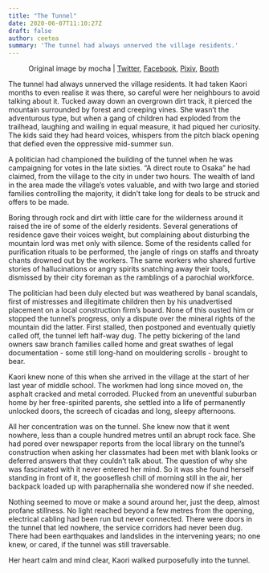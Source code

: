 ```yaml
---
title: "The Tunnel"
date: 2020-06-07T11:10:27Z
draft: false
author: ceetea
summary: 'The tunnel had always unnerved the village residents.'
---
```


<figure>
<img src="/img/2020/06/the-tunnel-1.jpg" alt="">
<figcaption>Original image by mocha | <a href="https://twitter.com/mocha708/status/1268843134294745094">Twitter</a>, <a href="https://www.facebook.com/people/Mocha-Cotton/100013147182049">Facebook</a>, <a href="http://pixiv.me/finesugar">Pixiv</a>, <a href="https://mocha.booth.pm/">Booth</a></figcaption>
</figure>

The tunnel had always unnerved the village residents. It had taken Kaori months to even realise it was there, so careful were her neighbours to avoid talking about it. Tucked away down an overgrown dirt track, it pierced the mountain surrounded by forest and creeping vines. She wasn’t the adventurous type, but when a gang of children had exploded from the trailhead, laughing and wailing in equal measure, it had piqued her curiosity. The kids said they had heard voices, whispers from the pitch black opening that defied even the oppressive mid-summer sun.

A politician had championed the building of the tunnel when he was campaigning for votes in the late sixties. “A direct route to Osaka” he had claimed, from the village to the city in under two hours. The wealth of land in the area made the village’s votes valuable, and with two large and storied families controlling the majority, it didn’t take long for deals to be struck and offers to be made.

Boring through rock and dirt with little care for the wilderness around it raised the ire of some of the elderly residents. Several generations of residence gave their voices weight, but complaining about disturbing the mountain lord was met only with silence. Some of the residents called for purification rituals to be performed, the jangle of rings on staffs and throaty chants drowned out by the workers. The same workers who shared furtive stories of hallucinations or angry spirits snatching away their tools, dismissed by their city foreman as the ramblings of a parochial workforce.

The politician had been duly elected but was weathered by banal scandals, first of mistresses and illegitimate children then by his unadvertised placement on a local construction firm’s board. None of this ousted him or stopped the tunnel’s progress, only a dispute over the mineral rights of the mountain did the latter. First stalled, then postponed and eventually quietly called off, the tunnel left half-way dug. The petty bickering of the land owners saw branch families called home and great swathes of legal documentation - some still long-hand on mouldering scrolls - brought to bear.

Kaori knew none of this when she arrived in the village at the start of her last year of middle school. The workmen had long since moved on, the asphalt cracked and metal corroded. Plucked from an uneventful suburban home by her free-spirited parents, she settled into a life of permanently unlocked doors, the screech of cicadas and long, sleepy afternoons.

All her concentration was on the tunnel. She knew now that it went nowhere, less than a couple hundred metres until an abrupt rock face. She had pored over newspaper reports from the local library on the tunnel’s construction when asking her classmates had been met with blank looks or deferred answers that they couldn’t talk about. The question of why she was fascinated with it never entered her mind. So it was she found herself standing in front of it, the gooseflesh chill of morning still in the air, her backpack loaded up with paraphernalia she wondered now if she needed.

Nothing seemed to move or make a sound around her, just the deep, almost profane stillness. No light reached beyond a few metres from the opening, electrical cabling had been run but never connected. There were doors in the tunnel that led nowhere, the service corridors had never been dug. There had been earthquakes and landslides in the intervening years; no one knew, or cared, if the tunnel was still traversable.

Her heart calm and mind clear, Kaori walked purposefully into the tunnel.
